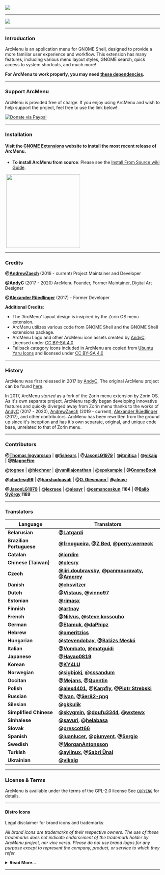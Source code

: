 ![](https://gitlab.com/arcmenu/arcmenu-assets/raw/master/images/ArcMenu_WideBanner.png)

-----

![](https://gitlab.com/arcmenu/arcmenu-assets/raw/master/images/ArcMenu_Banner.png)

-----

### Introduction

ArcMenu is an application menu for GNOME Shell, designed to provide a more familiar user experience and workflow. This extension has many features, including various menu layout styles, GNOME search, quick access to system shortcuts, and much more!

**For ArcMenu to work properly, you may need [these dependencies](https://gitlab.com/arcmenu/ArcMenu/-/wikis/ArcMenu-Dependencies).**

-----

### Support ArcMenu

ArcMenu is provided free of charge. If you enjoy using ArcMenu and wish to help support the project, feel free to use the link below!

[![Donate via Paypal](https://gitlab.com/arcmenu/arcmenu-assets/raw/master/images/paypal_donate.png)](https://www.paypal.com/cgi-bin/webscr?cmd=_donations&business=53CWA7NR743WC&item_name=Support+ArcMenu&currency_code=USD&source=url)


-----

### Installation

#### Visit the [GNOME Extensions](https://extensions.gnome.org/extension/3628/arcmenu/) website to install the most recent release of ArcMenu.

- **To install ArcMenu from source**: Please see the [Install From Source wiki Guide](https://gitlab.com/arcmenu/ArcMenu/-/wikis/Install-From-Source-Guide).

<p align="left">
       <a href="https://extensions.gnome.org/extension/3628/arcmenu/" >
    <img src="https://gitlab.com/arcmenu/arcmenu-assets/raw/master/images/get-it-ego.png" width="240" style="margin-left: 4px"/>
    </a>

-----

### Credits

**@[AndrewZaech](https://gitlab.com/AndrewZaech)** (2019 - current) Project Maintainer and Developer

**@[AndyC](https://gitlab.com/LinxGem33)** (2017 - 2020) ArcMenu Founder, Former Maintainer, Digital Art Designer

**@[Alexander Rüedlinger](https://github.com/lexruee)** (2017) - Former Developer

**Additional Credits**:
* The 'ArcMenu' layout design is insipired by the Zorin OS menu extension.
* ArcMenu utilizes various code from GNOME Shell and the GNOME Shell extensions package.
* ArcMenu Logo and other ArcMenu icon assets created by [AndyC](https://gitlab.com/LinxGem33). Licensed under [CC BY-SA 4.0](https://creativecommons.org/licenses/by-sa/4.0/)
* Fallback category icons included in ArcMenu are copied from [Ubuntu Yaru Icons](https://github.com/ubuntu/yaru) and licensed under [CC BY-SA 4.0](https://creativecommons.org/licenses/by-sa/4.0/)

-----

### History

ArcMenu was first released in 2017 by [AndyC](https://gitlab.com/LinxGem33). The original ArcMenu project can be found [here](https://gitlab.com/LinxGem33/Arc-Menu).

In 2017, ArcMenu _started_ as a fork of the Zorin menu extension by Zorin OS. As it's own separate project, ArcMenu rapidly began developing innovative features and quickly diverged away from Zorin menu thanks to the works of [AndyC](https://gitlab.com/LinxGem33) (2017 - 2020), [AndrewZaech](https://gitlab.com/AndrewZaech) (2019 - current), [Alexander Rüedlinger](https://github.com/lexruee) (2017), and other contributors. ArcMenu has been rewritten from the ground up since it's inception and has it's own separate, original, and unique code base, unrelated to that of Zorin menu.

-----

### Contributors

**@[Thomas Ingvarsson](https://gitlab.com/tingvarsson)** | **@[fishears](https://github.com/fishears)** | **@[JasonLG1979](https://github.com/JasonLG1979)** | **@[itmitica](https://github.com/itmitica)** | **@[vikaig](https://gitlab.com/vikaig)** | **@[MagneFire](https://gitlab.com/MagneFire)**

**@[tognee](https://gitlab.com/tognee)** | **@[hlechner](https://gitlab.com/hlechner)** | **@[vanillajonathan](https://gitlab.com/vanillajonathan)** | **@[epskampie](https://gitlab.com/epskampie)** | **@[GnomeBook](https://gitlab.com/GnomeBook)** 

**@[charlesg99](https://github.com/charlesg99)** | **@[harshadgavali](https://gitlab.com/harshadgavali)** | **@[O. Giesmann ](https://gitlab.com/Etamuk)** | **@[aleayr ](https://gitlab.com/aleayr)**

**@[JasonLG1979](https://github.com/JasonLG1979)**  | **@[lexruee](https://github.com/lexruee)** | **@[aleayr](https://gitlab.com/aleayr)** | **@[osmancoskun](https://gitlab.com/osmancoskun) !184** | **@[Balló György](https://gitlab.com/City-busz) !189**

-----

### Translators

| Language | Translators |
| ------ | ------ |
| **Belarusian** | **@[Latgardi](https://gitlab.com/Latgardi)** |
| **Brazilian Portuguese** | **@[frnogueira](https://gitlab.com/frnogueira), @[Z Bed](https://gitlab.com/zbed), @[perry.werneck](https://gitlab.com/perry.werneck)** |
| **Catalan** | **@[jordim](https://gitlab.com/jordim)** |
| **Chinese (Taiwan)** | **@[plesry](https://gitlab.com/plesry)** |
| **Czech** | **@[jiri.doubravsky](https://gitlab.com/jiri.doubravsky), @[panmourovaty](https://gitlab.com/panmourovaty), @[Amerey ](https://gitlab.com/Amerey.eu)** |
| **Danish** | **@[cbsvitzer](https://gitlab.com/cbsvitzer)** |
| **Dutch** | **@[Vistaus](https://gitlab.com/Vistaus), @[vinno97](https://gitlab.com/vinno97)** |
| **Estonian** | **@[rimasx](https://gitlab.com/rimasx)** |
| **Finnish** | **@[artnay](https://gitlab.com/artnay)** |
| **French** | **@[Nilvus](https://gitlab.com/Nilvus), @[steve.kossouho](https://gitlab.com/steve.kossouho)** |
| **German** | **@[Etamuk](https://gitlab.com/Etamuk), @[daPhipz](https://gitlab.com/daPhipz)** |
| **Hebrew** | **@[omeritzics](https://gitlab.com/omeritzics)** |
| **Hungarian** | **@[stevendobay](https://gitlab.com/stevendobay), @[Balázs Meskó](https://gitlab.com/meskobalazs)** |
| **Italian** | **@[Vombato](https://gitlab.com/Vombato), @[matguidi](https://gitlab.com/matguidi)** |
| **Japanese** | **@[Hayao0819](https://gitlab.com/Hayao0819)** |
| **Korean** | **@[KY4LU](https://gitlab.com/mjkim__)** |
| **Norwegian** | **@[sigbjokj](https://gitlab.com/sigbjokj), @[sssandum](https://gitlab.com/sssandum)** |
| **Occitan** | **@[Mejans](https://gitlab.com/Mejans), @[Quentin](https://gitlab.com/quenty_occitania)** |
| **Polish** | **@[alex4401](https://gitlab.com/alex4401), @[Karpfly](https://gitlab.com/MacKarp), @[Piotr Strebski](https://gitlab.com/strebski)** |
| **Russian** | **@[Ivan](https://gitlab.com/vantu5z), @[Ser82-png](https://gitlab.com/Ser82-png)** |
| **Silesian** | **@[gkkulik](https://gitlab.com/gkkulik)** |
| **Simplified Chinese** | **@[skygmin](https://gitlab.com/skygmin), @[doufu3344](https://gitlab.com/doufu3344), @[wxtewx](https://gitlab.com/wxtewx)** |
| **Sinhalese** | **@[sayuri](https://gitlab.com/sayuri-), @[helabasa](https://gitlab.com/helabasa)** |
| **Slovak** | **@[prescott66](https://gitlab.com/prescott66)** |
| **Spanish** | **@[juanlucer](https://gitlab.com/juanlucer), @[pjunyent](https://gitlab.com/pjunyent), @[Sergio](https://gitlab.com/IngrownMink4)** |
| **Swedish** | **@[MorganAntonsson](https://gitlab.com/MorganAntonsson)** |
| **Turkish** | **@[aylinux](https://gitlab.com/aylinux), @[Sabri Ünal](https://gitlab.com/sabriunal)** |
| **Ukrainian** | **@[vikaig](https://gitlab.com/vikaig)** |

-----

### License & Terms

ArcMenu is available under the terms of the GPL-2.0 license See [`COPYING`](https://gitlab.com/arcmenu/ArcMenu/blob/master/COPYING) for details.

-----

#### Distro Icons

Legal disclaimer for brand icons and trademarks:

*All brand icons are trademarks of their respective owners. The use of these trademarks does not indicate endorsement of the trademark holder by ArcMenu project, nor vice versa. Please do not use brand logos for any purpose except to represent the company, product, or service to which they refer.*

<details>
<summary><b>Read More...</b></summary>

<p>

* **UBUNTU ![](https://gitlab.com/arcmenu/arcmenu-assets/raw/master/images/copyright2.svg)** - Ubuntu name and Ubuntu logo is a trademark of Canonical ![](https://gitlab.com/arcmenu/arcmenu-assets/raw/master/images/copyright2.svg) Ltd.

* **FEDORA ![](https://gitlab.com/arcmenu/arcmenu-assets/raw/master/images/copyright2.svg)** - Fedora and the Infinity design logo are trademarks of Red Hat, Inc.

* **DEBIAN ![](https://gitlab.com/arcmenu/arcmenu-assets/raw/master/images/copyright2.svg)** - is a registered trademark owned by Software in the Public Interest, Inc. Debian trademark is a registered United States trademark of Software in the Public Interest, Inc., managed by the Debian project.

* **MANJARO ![](https://gitlab.com/arcmenu/arcmenu-assets/raw/master/images/copyright2.svg)** - (logo) and name is a trademark of Manjaro GmbH & Co. KG

* **POP_OS! ![](https://gitlab.com/arcmenu/arcmenu-assets/raw/master/images/copyright2.svg)** - Name and (logo) is a trademark of system 76 ![](https://gitlab.com/arcmenu/arcmenu-assets/raw/master/images/copyright2.svg) Inc.

* **ARCH LINUX ![](https://gitlab.com/arcmenu/arcmenu-assets/raw/master/images/copyright2.svg)** - The stylized Arch Linux logo are recognised trademarks of Arch Linux, copyright 2002-2017 Judd Vinet and Aaron Griffin

* **SOLUS** - name and logo is Copyright ![](https://gitlab.com/arcmenu/arcmenu-assets/raw/master/images/copyright2.svg) 2014-2018 by Solus Project

* **KALI LINUX** - logo and name is part of ![](https://gitlab.com/arcmenu/arcmenu-assets/raw/master/images/copyright2.svg) OffSec Services Limited 2020

* **PUREOS** - name and logo is developed by members of the Purism community

* **RASPBERRY PI** ![](https://gitlab.com/arcmenu/arcmenu-assets/raw/master/images/copyright2.svg) - Logo and name is part of Raspberry Pi Foundation
UK Registered Charity 1129409

* **Gentoo Authors![](https://gitlab.com/arcmenu/arcmenu-assets/raw/master/images/copyright2.svg)** 2001–2020
Gentoo is a trademark of the Gentoo Foundation, Inc.

* **Voyager ![](https://gitlab.com/arcmenu/arcmenu-assets/raw/master/images/copyright2.svg) Linux**
(name) and (logo)

* **MXLinux![](https://gitlab.com/arcmenu/arcmenu-assets/raw/master/images/copyright2.svg)** 2020 -
Linux - is the registered trademark of Linus Torvalds in the U.S. and other countries.

* **Red Hat, Inc.![](https://gitlab.com/arcmenu/arcmenu-assets/raw/master/images/copyright2.svg)** Copyright 2020 
(name) and (logo)

* **ZORIN OS** - The "Z" logomark is a registered trademark of Zorin Technology Group Ltd. Copyright © 2019 - 2021 Zorin Technology Group Ltd

* **Pardus** - Pardus is a trademark of the TUBITAK ULAKBIM. Copyright © 2003–2023 TUBITAK ULAKBIM

* **NixOS** - The logo is made available under a <a href="https://creativecommons.org/licenses/by/4.0/">CC-BY license</a>. Logo designed by Tim Cuthbertson.


</p>
</details>

-----
